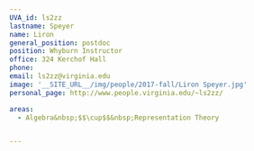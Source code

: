 ```yaml
---
UVA_id: ls2zz
lastname: Speyer
name: Liron
general_position: postdoc
position: Whyburn Instructor
office: 324 Kerchof Hall
phone: 
email: ls2zz@virginia.edu
image: '__SITE_URL__/img/people/2017-fall/Liron Speyer.jpg'
personal_page: http://www.people.virginia.edu/~ls2zz/

areas:
  - Algebra&nbsp;$$\cup$$&nbsp;Representation Theory


---
```

